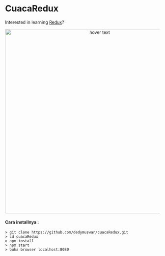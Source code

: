 # CuacaRedux

Interested in learning [Redux](https://www.udemy.com/react-redux/)?

<p align="center">
  <img src="https://raw.githubusercontent.com/dedymuswar/cuacaRedux/master/Screen%20Shot%202021-05-30%20at%2020.31.52.png" width="600" title="hover text">
</p>



#### Cara installnya :

```
> git clone https://github.com/dedymuswar/cuacaRedux.git
> cd cuacaRedux
> npm install
> npm start
> buka browser localhost:8080
```
